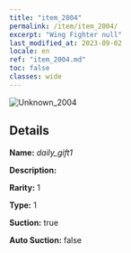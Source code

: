 ```yaml
---
title: "item_2004"
permalink: /item/item_2004/
excerpt: "Wing Fighter null"
last_modified_at: 2023-09-02
locale: en
ref: "item_2004.md"
toc: false
classes: wide
---
```



 ![Unknown_2004](/images/item/daily_gift1_p.png)



## Details

 **Name:** *daily_gift1* 

 **Description:** 

 **Rarity:** 1 

 **Type:** 1 

 **Suction:** true 

 **Auto Suction:** false 


